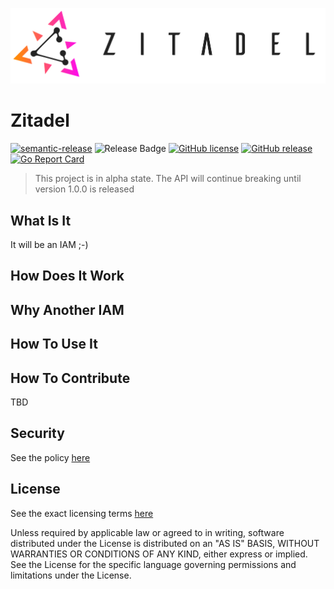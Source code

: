 ![ZITADEL](./raw/img/zitadel-logo-oneline-lightdesign@2x.png)

# Zitadel

[![semantic-release](https://img.shields.io/badge/%20%20%F0%9F%93%A6%F0%9F%9A%80-semantic--release-e10079.svg)](https://github.com/semantic-release/semantic-release)
![Release Badge](https://github.com/caos/zitadel/workflows/Test,%20Build,%20Release/badge.svg)
[![GitHub license](https://img.shields.io/github/license/caos/zitadel)](https://github.com/caos/zitadel/blob/master/LICENSE)
[![GitHub release](https://img.shields.io/github/release/caos/zitadel)](https://gitHub.com/caos/zitadel/releases/)
[![Go Report Card](https://goreportcard.com/badge/github.com/caos/zitadel)](https://goreportcard.com/report/github.com/caos/zitadel)

> This project is in alpha state. The API will continue breaking until version 1.0.0 is released

## What Is It

It will be an IAM ;-)

## How Does It Work

## Why Another IAM

## How To Use It

## How To Contribute

TBD

## Security

See the policy [here](./SECURITY.md)

## License

See the exact licensing terms [here](./LICENSE)

Unless required by applicable law or agreed to in writing, software distributed under the License is distributed on an "AS IS" BASIS, WITHOUT WARRANTIES OR CONDITIONS OF ANY KIND, either express or implied. See the License for the specific language governing permissions and limitations under the License.
